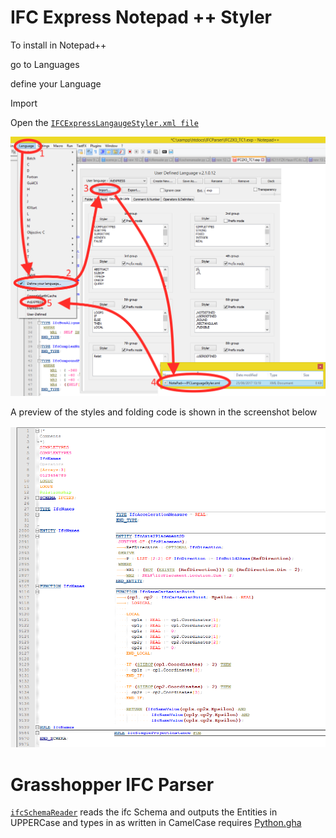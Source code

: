 # IFC Express Notepad ++ Styler

To install in Notepad++

go to Languages

define your Language
	
Import

Open the [`IFCExpressLangaugeStyler.xml file`](https://github.com/JulesBuh/ifcParser/NotePad++IFCExpressLanguageStyler.xml)

![Screenshot](img/install.png) 
	
A preview of the styles and folding code is shown in the screenshot below
	
![Screenshot](img/stylePreview.png) 

# Grasshopper IFC Parser
 [`ifcSchemaReader`](https://github.com/JulesBuh/ifcParser/ifcSchemaReader.ghuser) reads the ifc Schema and outputs the Entities in UPPERCase and types in as written in CamelCase
 requires [Python.gha](https://github.com/mcneel/ghpython)
 
 